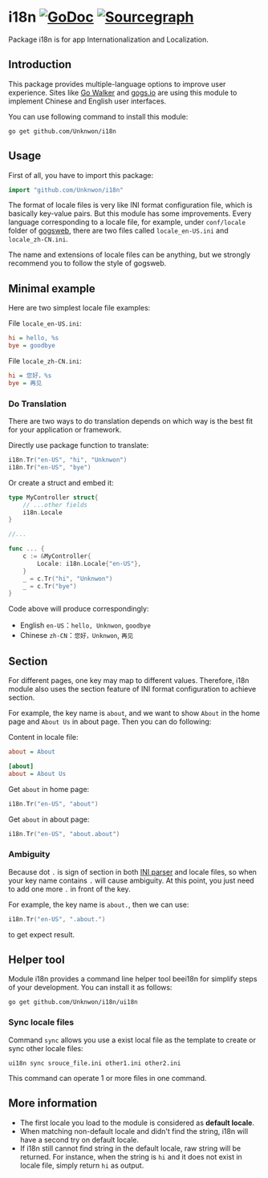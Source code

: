 i18n [![GoDoc](https://godoc.org/github.com/Unknwon/i18n?status.svg)](https://godoc.org/github.com/Unknwon/i18n) [![Sourcegraph](https://sourcegraph.com/github.com/Unknwon/i18n/-/badge.svg)](https://sourcegraph.com/github.com/Unknwon/i18n?badge)
====

Package i18n is for app Internationalization and Localization.

## Introduction

This package provides multiple-language options to improve user experience. Sites like [Go Walker](http://gowalker.org) and [gogs.io](http://gogs.io) are using this module to implement Chinese and English user interfaces.

You can use following command to install this module:

    go get github.com/Unknwon/i18n

## Usage

First of all, you have to import this package:

```go
import "github.com/Unknwon/i18n"
```

The format of locale files is very like INI format configuration file, which is basically key-value pairs. But this module has some improvements. Every language corresponding to a locale file, for example, under `conf/locale` folder of [gogsweb](https://github.com/gogits/gogsweb/tree/master/conf/locale), there are two files called `locale_en-US.ini` and `locale_zh-CN.ini`.

The name and extensions of locale files can be anything, but we strongly recommend you to follow the style of gogsweb.

## Minimal example

Here are two simplest locale file examples:

File `locale_en-US.ini`:

```ini
hi = hello, %s
bye = goodbye
```

File `locale_zh-CN.ini`:

```ini
hi = 您好，%s
bye = 再见
```

### Do Translation

There are two ways to do translation depends on which way is the best fit for your application or framework.

Directly use package function to translate:

```go
i18n.Tr("en-US", "hi", "Unknwon")
i18n.Tr("en-US", "bye")
```

Or create a struct and embed it:

```go
type MyController struct{
    // ...other fields
    i18n.Locale
}

//...

func ... {
    c := &MyController{
        Locale: i18n.Locale{"en-US"},
    }
    _ = c.Tr("hi", "Unknwon")
    _ = c.Tr("bye")
}
```

Code above will produce correspondingly:

- English `en-US`：`hello, Unknwon`, `goodbye`
- Chinese `zh-CN`：`您好，Unknwon`, `再见`

## Section

For different pages, one key may map to different values. Therefore, i18n module also uses the section feature of INI format configuration to achieve section.

For example, the key name is `about`, and we want to show `About` in the home page and `About Us` in about page. Then you can do following:

Content in locale file:

```ini
about = About

[about]
about = About Us
```

Get `about` in home page:

```go
i18n.Tr("en-US", "about")
```

Get `about` in about page:

```go
i18n.Tr("en-US", "about.about")
```

### Ambiguity

Because dot `.` is sign of section in both [INI parser](https://github.com/go-ini/ini) and locale files, so when your key name contains `.` will cause ambiguity. At this point, you just need to add one more `.` in front of the key.

For example, the key name is `about.`, then we can use:

```go
i18n.Tr("en-US", ".about.")
```

to get expect result.

## Helper tool

Module i18n provides a command line helper tool beei18n for simplify steps of your development. You can install it as follows:

	go get github.com/Unknwon/i18n/ui18n

### Sync locale files

Command `sync` allows you use a exist local file as the template to create or sync other locale files:

	ui18n sync srouce_file.ini other1.ini other2.ini

This command can operate 1 or more files in one command.

## More information

- The first locale you load to the module is considered as **default locale**.
- When matching non-default locale and didn't find the string, i18n will have a second try on default locale.
- If i18n still cannot find string in the default locale, raw string will be returned. For instance, when the string is `hi` and it does not exist in locale file, simply return `hi` as output.
